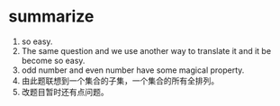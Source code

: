 # summarize
1. so easy.
2. The same question and we use another way to translate it and it be become so easy.
3. odd number and even number have some magical property.
4. 由此题联想到一个集合的子集，一个集合的所有全排列。
5. 改题目暂时还有点问题。